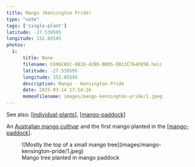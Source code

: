 ```yaml
---
title: Mango (Kensington Pride)
type: "note"
tags: ['single-plant']
latitude: -27.539595
longitude: 152.05545
photos:
  1:
      title: None
      filename: C696CADC-6B1D-42B6-BB05-DB13C764FB5B.heic
      latitude: -27.539595
      longitude: 152.05545
      description: Mango - Kensington Pride
      date: 2025-03-14 17:54:16
      memexFilename: images/mango-kensington-pride/1.jpeg
---
```


See also: [[individual-plants]], [[mango-paddock]]

An [Australian mango cultivar](https://en.wikipedia.org/wiki/Kensington_Pride) and the first mango planted in the [[mango-paddock]].

<figure markdown>
![Mostly the top of a small mango tree](images/mango-kensington-pride/1.jpeg)
<figcaption>Mango tree planted in mango paddock</figcaption>
</figure>

[//begin]: # "Autogenerated link references for markdown compatibility"
[individual-plants]: individual-plants "Individual plants"
[mango-paddock]: ../mango-paddock "Mango paddock"
[//end]: # "Autogenerated link references"